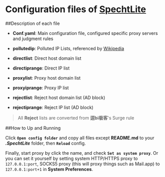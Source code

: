 # Configuration files of [SpechtLite](https://github.com/zhuhaow/SpechtLite)

##Description of each file

- **Conf.yaml**: Main configuration file, configured specific proxy servers and judgment rules

- **pollutedip**: Polluted IP Lists, referenced by [Wikipedia](https://zh.m.wikipedia.org/zh-cn/域名服务器缓存污染)

- **directlist**: Direct host domain list

- **directiprange**: Direct IP list

- **proxylist**: Proxy host domain list

- **proxyiprange**: Proxy IP list

- **rejectlist**: Reject host domain list (AD block)

- **rejectiprange**: Reject IP list (AD block)
 >  All **Reject** lists are converted from **逗bi极客**'s Surge rule

##How to Up and Running

Click **`Open config folder`** and copy all files except **README.md** to your **_.SpechtLite_** folder, then **`Reload`** config.

Finally, start proxy by click the name, and check **`Set as system proxy`**. Or you can set it yourself by setting system HTTP/HTTPS proxy to `127.0.0.1:port`, SOCKS5 proxy (this will proxy things such as Mail.app) to `127.0.0.1:port+1` in **System Preferences**.
